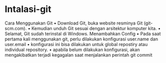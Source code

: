 # Intalasi-git
Cara Menggunakan Git
• Download Git, buka website resminya Git (git-scm.com). 
• Kemudian unduh Git sesuai dengan arsitektur komputer kita. 
• Selamat, Git sudah terinstal di Windows.
Menambahkan Config
• Pada saat pertama kali menggunakan git, perlu dilakukan konfigurasi 
user.name dan user.email
• konfigurasi ini bisa dilakukan untuk global repostiry atau individual 
repository.
• apabila belum dilakukan konfigurasi, akan mengakibatkan terjadi kegagalan 
saat menjalankan perintah git commit
